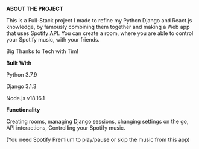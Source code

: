 **ABOUT THE PROJECT**

This is a Full-Stack project I made to refine my Python Django and React.js knowledge, by famously combining them together and making a Web app that uses Spotify API.
You can create a room, where you are able to control your Spotify music, with your friends.

Big Thanks to Tech with Tim!


**Built With**

Python 3.7.9

Django 3.1.3

Node.js v18.16.1


**Functionality**

Creating rooms, managing Django sessions, changing settings on the go, API interactions, Controlling your Spotify music.

(You need Spotify Premium to play/pause or skip the music from this app)
